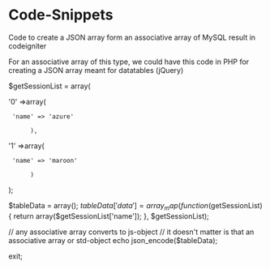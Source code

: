 # Code-Snippets
Code to create a JSON array form an associative array of MySQL result in codeigniter

For an associative array of this type, we could have this code in PHP for creating a JSON array meant for datatables (jQuery)

$getSessionList = array(

'0' =>array(

     'name' => 'azure'

          ),
'1' =>array(

     'name' => 'maroon'

          )
);

$tableData = array();
$tableData['data'] = array_map(function($getSessionList) {
    return array($getSessionList['name']);
}, $getSessionList);

// any associative array converts to js-object
// it doesn't matter is that an associative array or std-object
echo json_encode($tableData);

exit;
